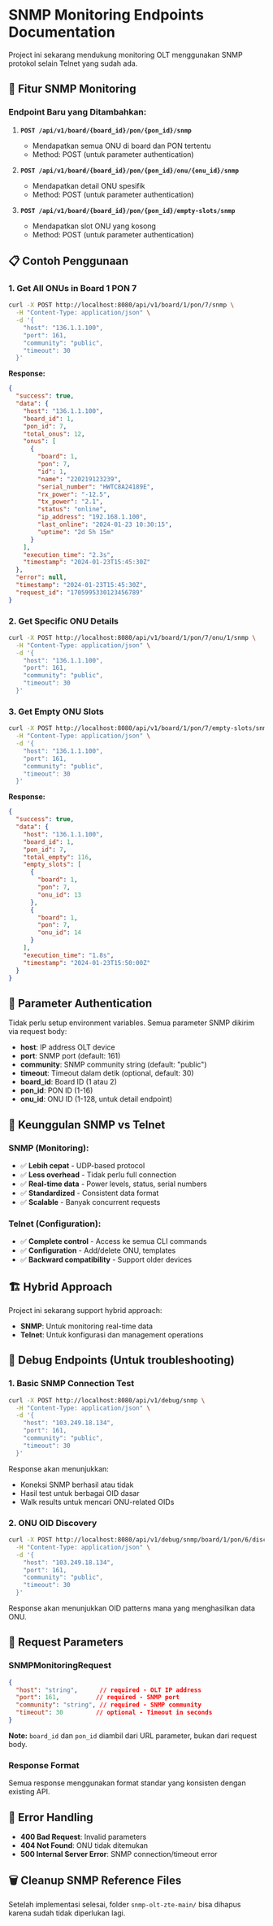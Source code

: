 # SNMP Monitoring Endpoints Documentation

Project ini sekarang mendukung monitoring OLT menggunakan SNMP protokol selain Telnet yang sudah ada.

## 🚀 Fitur SNMP Monitoring

### Endpoint Baru yang Ditambahkan:

1. **`POST /api/v1/board/{board_id}/pon/{pon_id}/snmp`**
   - Mendapatkan semua ONU di board dan PON tertentu
   - Method: POST (untuk parameter authentication)

2. **`POST /api/v1/board/{board_id}/pon/{pon_id}/onu/{onu_id}/snmp`**
   - Mendapatkan detail ONU spesifik
   - Method: POST (untuk parameter authentication)

3. **`POST /api/v1/board/{board_id}/pon/{pon_id}/empty-slots/snmp`**
   - Mendapatkan slot ONU yang kosong
   - Method: POST (untuk parameter authentication)

## 📋 Contoh Penggunaan

### 1. Get All ONUs in Board 1 PON 7

```bash
curl -X POST http://localhost:8080/api/v1/board/1/pon/7/snmp \
  -H "Content-Type: application/json" \
  -d '{
    "host": "136.1.1.100",
    "port": 161,
    "community": "public",
    "timeout": 30
  }'
```

**Response:**
```json
{
  "success": true,
  "data": {
    "host": "136.1.1.100",
    "board_id": 1,
    "pon_id": 7,
    "total_onus": 12,
    "onus": [
      {
        "board": 1,
        "pon": 7,
        "id": 1,
        "name": "220219123239",
        "serial_number": "HWTC8A24189E",
        "rx_power": "-12.5",
        "tx_power": "2.1",
        "status": "online",
        "ip_address": "192.168.1.100",
        "last_online": "2024-01-23 10:30:15",
        "uptime": "2d 5h 15m"
      }
    ],
    "execution_time": "2.3s",
    "timestamp": "2024-01-23T15:45:30Z"
  },
  "error": null,
  "timestamp": "2024-01-23T15:45:30Z",
  "request_id": "1705995330123456789"
}
```

### 2. Get Specific ONU Details

```bash
curl -X POST http://localhost:8080/api/v1/board/1/pon/7/onu/1/snmp \
  -H "Content-Type: application/json" \
  -d '{
    "host": "136.1.1.100",
    "port": 161,
    "community": "public",
    "timeout": 30
  }'
```

### 3. Get Empty ONU Slots

```bash
curl -X POST http://localhost:8080/api/v1/board/1/pon/7/empty-slots/snmp \
  -H "Content-Type: application/json" \
  -d '{
    "host": "136.1.1.100",
    "port": 161,
    "community": "public",
    "timeout": 30
  }'
```

**Response:**
```json
{
  "success": true,
  "data": {
    "host": "136.1.1.100",
    "board_id": 1,
    "pon_id": 7,
    "total_empty": 116,
    "empty_slots": [
      {
        "board": 1,
        "pon": 7,
        "onu_id": 13
      },
      {
        "board": 1,
        "pon": 7,
        "onu_id": 14
      }
    ],
    "execution_time": "1.8s",
    "timestamp": "2024-01-23T15:50:00Z"
  }
}
```

## 🔧 Parameter Authentication

Tidak perlu setup environment variables. Semua parameter SNMP dikirim via request body:

- **host**: IP address OLT device
- **port**: SNMP port (default: 161)
- **community**: SNMP community string (default: "public")
- **timeout**: Timeout dalam detik (optional, default: 30)
- **board_id**: Board ID (1 atau 2)
- **pon_id**: PON ID (1-16)
- **onu_id**: ONU ID (1-128, untuk detail endpoint)

## 🎯 Keunggulan SNMP vs Telnet

### SNMP (Monitoring):
- ✅ **Lebih cepat** - UDP-based protocol
- ✅ **Less overhead** - Tidak perlu full connection
- ✅ **Real-time data** - Power levels, status, serial numbers
- ✅ **Standardized** - Consistent data format
- ✅ **Scalable** - Banyak concurrent requests

### Telnet (Configuration):
- ✅ **Complete control** - Access ke semua CLI commands
- ✅ **Configuration** - Add/delete ONU, templates
- ✅ **Backward compatibility** - Support older devices

## 🏗️ Hybrid Approach

Project ini sekarang support hybrid approach:
- **SNMP**: Untuk monitoring real-time data
- **Telnet**: Untuk konfigurasi dan management operations

## 🐛 Debug Endpoints (Untuk troubleshooting)

### 1. Basic SNMP Connection Test

```bash
curl -X POST http://localhost:8080/api/v1/debug/snmp \
  -H "Content-Type: application/json" \
  -d '{
    "host": "103.249.18.134",
    "port": 161,
    "community": "public",
    "timeout": 30
  }'
```

Response akan menunjukkan:
- Koneksi SNMP berhasil atau tidak
- Hasil test untuk berbagai OID dasar
- Walk results untuk mencari ONU-related OIDs

### 2. ONU OID Discovery

```bash
curl -X POST http://localhost:8080/api/v1/debug/snmp/board/1/pon/6/discover \
  -H "Content-Type: application/json" \
  -d '{
    "host": "103.249.18.134",
    "port": 161,
    "community": "public",
    "timeout": 30
  }'
```

Response akan menunjukkan OID patterns mana yang menghasilkan data ONU.

## 📝 Request Parameters

### SNMPMonitoringRequest
```json
{
  "host": "string",      // required - OLT IP address
  "port": 161,          // required - SNMP port
  "community": "string", // required - SNMP community
  "timeout": 30         // optional - Timeout in seconds
}
```

**Note:** `board_id` dan `pon_id` diambil dari URL parameter, bukan dari request body.

### Response Format
Semua response menggunakan format standar yang konsisten dengan existing API.

## 🚨 Error Handling

- **400 Bad Request**: Invalid parameters
- **404 Not Found**: ONU tidak ditemukan
- **500 Internal Server Error**: SNMP connection/timeout error

## 🗑️ Cleanup SNMP Reference Files

Setelah implementasi selesai, folder `snmp-olt-zte-main/` bisa dihapus karena sudah tidak diperlukan lagi.